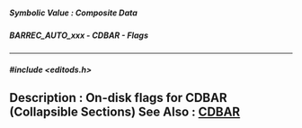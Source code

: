 ##### Symbolic Value : Composite Data
##### BARREC_AUTO_xxx - CDBAR - Flags
---
##### #include <editods.h>
**Description :**
On-disk flags for CDBAR (Collapsible Sections)
**See Also :**
[CDBAR](D:/md_files/CDBAR.md)
---
